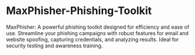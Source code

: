 # MaxPhisher-Phishing-Toolkit
MaxPhisher: A powerful phishing toolkit designed for efficiency and ease of use. Streamline your phishing campaigns with robust features for email and website spoofing, capturing credentials, and analyzing results. Ideal for security testing and awareness training.
